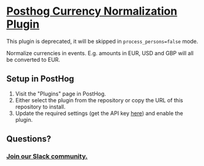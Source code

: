 # [Posthog Currency Normalization Plugin](https://posthog.com/plugins/currency-normalization)

This plugin is deprecated, it will be skipped in `process_persons=false` mode.

Normalize currencies in events. E.g. amounts in EUR, USD and GBP will all be converted to EUR.

## Setup in PostHog

1. Visit the "Plugins" page in PostHog.
2. Either select the plugin from the repository or copy the URL of this repository to install.
3. Update the required settings (get the API key [here](https://openexchangerates.org/)) and enable the plugin.

## Questions?

### [Join our Slack community.](https://join.slack.com/t/posthogusers/shared_invite/enQtOTY0MzU5NjAwMDY3LTc2MWQ0OTZlNjhkODk3ZDI3NDVjMDE1YjgxY2I4ZjI4MzJhZmVmNjJkN2NmMGJmMzc2N2U3Yjc3ZjI5NGFlZDQ)
